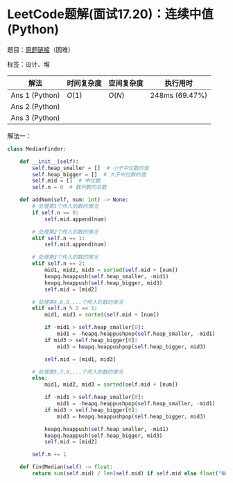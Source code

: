 # LeetCode题解(面试17.20)：连续中值(Python)

题目：[原题链接](https://leetcode-cn.com/problems/continuous-median-lcci/)（困难）

标签：设计、堆

| 解法           | 时间复杂度 | 空间复杂度 | 执行用时       |
| -------------- | ---------- | ---------- | -------------- |
| Ans 1 (Python) | $O(1)$     | $O(N)$     | 248ms (69.47%) |
| Ans 2 (Python) |            |            |                |
| Ans 3 (Python) |            |            |                |

解法一：

```python
class MedianFinder:

    def __init__(self):
        self.heap_smaller = []  # 小于中位数的值
        self.heap_bigger = []  # 大于中位数的值
        self.mid = []  # 中位数
        self.n = 0  # 数列数的总数

    def addNum(self, num: int) -> None:
        # 处理第1个传入的数的情况
        if self.n == 0:
            self.mid.append(num)

        # 处理第2个传入的数的情况
        elif self.n == 1:
            self.mid.append(num)

        # 处理第3个传入的数的情况
        elif self.n == 2:
            mid1, mid2, mid3 = sorted(self.mid + [num])
            heapq.heappush(self.heap_smaller, -mid1)
            heapq.heappush(self.heap_bigger, mid3)
            self.mid = [mid2]

        # 处理第4,6,8,...个传入的数的情况
        elif self.n % 2 == 1:
            mid1, mid3 = sorted(self.mid + [num])

            if -mid1 > self.heap_smaller[0]:
                mid1 = -heapq.heappushpop(self.heap_smaller, -mid1)
            if mid3 > self.heap_bigger[0]:
                mid3 = heapq.heappushpop(self.heap_bigger, mid3)

            self.mid = [mid1, mid3]

        # 处理第5,7,9,...个传入的数的情况
        else:
            mid1, mid2, mid3 = sorted(self.mid + [num])

            if -mid1 > self.heap_smaller[0]:
                mid1 = -heapq.heappushpop(self.heap_smaller, -mid1)
            if mid3 > self.heap_bigger[0]:
                mid3 = heapq.heappushpop(self.heap_bigger, mid3)

            heapq.heappush(self.heap_smaller, -mid1)
            heapq.heappush(self.heap_bigger, mid3)
            self.mid = [mid2]

        self.n += 1

    def findMedian(self) -> float:
        return sum(self.mid) / len(self.mid) if self.mid else float("NAN")
```